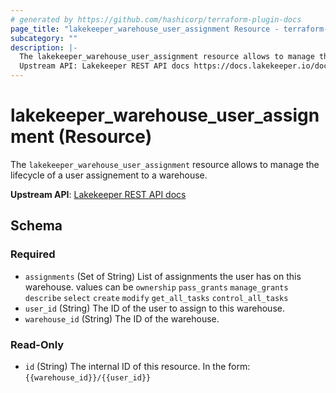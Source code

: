 ```yaml
---
# generated by https://github.com/hashicorp/terraform-plugin-docs
page_title: "lakekeeper_warehouse_user_assignment Resource - terraform-provider-lakekeeper"
subcategory: ""
description: |-
  The lakekeeper_warehouse_user_assignment resource allows to manage the lifecycle of a user assignement to a warehouse.
  Upstream API: Lakekeeper REST API docs https://docs.lakekeeper.io/docs/nightly/api/management/#tag/permissions/operation/update_warehouse_assignments
---
```


# lakekeeper_warehouse_user_assignment (Resource)

The `lakekeeper_warehouse_user_assignment` resource allows to manage the lifecycle of a user assignement to a warehouse.

**Upstream API**: [Lakekeeper REST API docs](https://docs.lakekeeper.io/docs/nightly/api/management/#tag/permissions/operation/update_warehouse_assignments)



<!-- schema generated by tfplugindocs -->
## Schema

### Required

- `assignments` (Set of String) List of assignments the user has on this warehouse. values can be `ownership` `pass_grants` `manage_grants` `describe` `select` `create` `modify` `get_all_tasks` `control_all_tasks`
- `user_id` (String) The ID of the user to assign to this warehouse.
- `warehouse_id` (String) The ID of the warehouse.

### Read-Only

- `id` (String) The internal ID of this resource. In the form: `{{warehouse_id}}/{{user_id}}`
